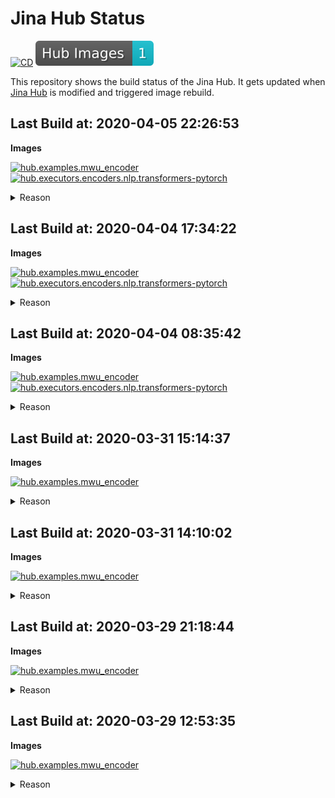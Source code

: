 # Jina Hub Status

[![CD](https://github.com/jina-ai/jina-hub/workflows/CD/badge.svg?branch=master)](https://github.com/jina-ai/jina-hub/actions?query=workflow%3ACD)
![Hub Images](hub-stat.svg)

This repository shows the build status of the Jina Hub. It gets updated when [Jina Hub](https://github.com/jina-ai/jina-hub/) is modified and triggered image rebuild.

<!-- START_BUILD_BADGE --><!-- END_BUILD_BADGE -->

## Last Build at: 2020-04-05 22:26:53 

**Images**

[![hub.examples.mwu_encoder](https://img.shields.io/badge/hub.examples.mwu__encoder-success-success?style=flat-square)](https://hub.docker.com/repository/docker/jinaai/hub.examples.mwu_encoder)
[![hub.executors.encoders.nlp.transformers-pytorch](https://img.shields.io/badge/hub.executors.encoders.nlp.transformers--pytorch-success-success?style=flat-square)](https://hub.docker.com/repository/docker/jinaai/hub.executors.encoders.nlp.transformers-pytorch)

<details>

<summary>Reason</summary>

master got pushed

builder is updated need to rebuild all images

</details>

## Last Build at: 2020-04-04 17:34:22 

**Images**

[![hub.examples.mwu_encoder](https://img.shields.io/badge/hub.examples.mwu__encoder-success-success?style=flat-square)](https://hub.docker.com/repository/docker/jinaai/hub.examples.mwu_encoder)
[![hub.executors.encoders.nlp.transformers-pytorch](https://img.shields.io/badge/hub.executors.encoders.nlp.transformers--pytorch-success-success?style=flat-square)](https://hub.docker.com/repository/docker/jinaai/hub.executors.encoders.nlp.transformers-pytorch)

<details>

<summary>Reason</summary>

master got pushed

builder is updated need to rebuild all images

</details>

## Last Build at: 2020-04-04 08:35:42 

**Images**

[![hub.examples.mwu_encoder](https://img.shields.io/badge/hub.examples.mwu__encoder-success-success?style=flat-square)](https://hub.docker.com/repository/docker/jinaai/hub.examples.mwu_encoder)
[![hub.executors.encoders.nlp.transformers-pytorch](https://img.shields.io/badge/hub.executors.encoders.nlp.transformers--pytorch-success-success?style=flat-square)](https://hub.docker.com/repository/docker/jinaai/hub.executors.encoders.nlp.transformers-pytorch)

<details>

<summary>Reason</summary>

master got pushed

builder is updated need to rebuild all images

</details>

## Last Build at: 2020-03-31 15:14:37 

**Images**

[![hub.examples.mwu_encoder](https://img.shields.io/badge/hub.examples.mwu__encoder-success-success?style=flat-square)](https://hub.docker.com/repository/docker/jinaai/hub.examples.mwu_encoder)

<details>

<summary>Reason</summary>

master got pushed

builder is updated need to rebuild all images

</details>

## Last Build at: 2020-03-31 14:10:02 

**Images**

[![hub.examples.mwu_encoder](https://img.shields.io/badge/hub.examples.mwu__encoder-success-success?style=flat-square)](https://hub.docker.com/repository/docker/jinaai/hub.examples.mwu_encoder)

<details>

<summary>Reason</summary>

master got pushed

builder is updated need to rebuild all images

</details>

## Last Build at: 2020-03-29 21:18:44 

**Images**

[![hub.examples.mwu_encoder](https://img.shields.io/badge/hub.examples.mwu__encoder-success-success?style=flat-square)](https://hub.docker.com/repository/docker/jinaai/hub.examples.mwu_encoder)

<details>

<summary>Reason</summary>

master got pushed

builder is updated need to rebuild all images

</details>

## Last Build at: 2020-03-29 12:53:35 

**Images**

[![hub.examples.mwu_encoder](https://img.shields.io/badge/hub.examples.mwu__encoder-success-success?style=flat-square)](https://hub.docker.com/repository/docker/jinaai/hub.examples.mwu_encoder)

<details>

<summary>Reason</summary>

master got pushed
builder is updated need to rebuild all images

</details>

